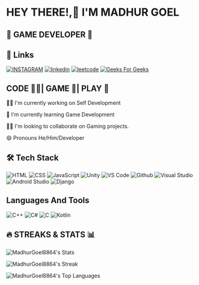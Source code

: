 # HEY THERE!,👋 I'M MADHUR GOEL


## 🤖 GAME DEVELOPER 🚀



## 🔗 Links
[![INSTAGRAM](https://img.shields.io/badge/Instagram-E4405F?style=for-the-badge&logo=instagram&logoColor=white)](https://www.instagram.com/madhur_goel8864/)
[![linkedin](https://img.shields.io/badge/linkedin-0A66C2?style=for-the-badge&logo=linkedin&logoColor=white)](https://www.linkedin.com/in/madhur-goel-9a1589217/)
[![leetcode](https://img.shields.io/badge/-LeetCode-FFA116?style=for-the-badge&logo=LeetCode&logoColor=black)](https://leetcode.com/madhurgoel8864/)
[![Geeks For Geeks](https://img.shields.io/badge/GeeksforGeeks-298D46?style=for-the-badge&logo=geeksforgeeks&logoColor=white)](https://auth.geeksforgeeks.org/user/madhur12a16072)


## CODE 🧑‍💻| GAME 🤖| PLAY 🚀
👩‍💻 I'm currently working on Self Development

🧠 I'm currently learning Game Development

👯‍♀ I'm looking to collaborate on Gaming projects.

😄 Pronouns He/Him/Developer


## 🛠  Tech Stack

![HTML](https://img.shields.io/badge/HTML-239120?style=for-the-badge&logo=html5&logoColor=white)
![CSS](https://img.shields.io/badge/CSS-239120?&style=for-the-badge&logo=css3&logoColor=white)
![JavaScript](https://img.shields.io/badge/JavaScript-F7DF1E?style=for-the-badge&logo=javascript&logoColor=black)
![Unity](https://img.shields.io/badge/Unity-100000?style=for-the-badge&logo=unity&logoColor=white)
![VS Code](https://img.shields.io/badge/Visual_Studio_Code-0078D4?style=for-the-badge&logo=visual%20studio%20code&logoColor=white)
![Github](https://img.shields.io/badge/GitHub-100000?style=for-the-badge&logo=github&logoColor=white)
![Visual Studio](https://img.shields.io/badge/Visual_Studio-5C2D91?style=for-the-badge&logo=visual%20studio&logoColor=white)
![Android Studio](https://img.shields.io/badge/Android%20Studio-3DDC84.svg?style=for-the-badge&logo=Android-Studio&logoColor=white)
![Django](https://img.shields.io/badge/Django-092E20?style=for-the-badge&logo=django&logoColor=white)

## Languages And Tools

![C++](https://img.shields.io/badge/C%2B%2B-00599C?style=for-the-badge&logo=c%2B%2B&logoColor=white)
![C#](https://img.shields.io/badge/C%23-239120?style=for-the-badge&logo=c-sharp&logoColor=white)
![C](https://img.shields.io/badge/C-00599C?style=for-the-badge&logo=c&logoColor=white)
![Kotlin](https://img.shields.io/badge/Kotlin-0095D5?&style=for-the-badge&logo=kotlin&logoColor=white)
## 🔥 STREAKS & STATS 📊

![MadhurGoel8864's Stats](https://github-readme-stats.vercel.app/api?username=MadhurGoel8864&theme=vue-dark&show_icons=true&hide_border=true&count_private=true)

![MadhurGoel8864's Streak](https://github-readme-streak-stats.herokuapp.com/?user=MadhurGoel8864&theme=vue-dark&hide_border=true)

![MadhurGoel8864's Top Languages](https://github-readme-stats.vercel.app/api/top-langs/?username=MadhurGoel8864&theme=vue-dark&show_icons=true&hide_border=true&layout=compact)
